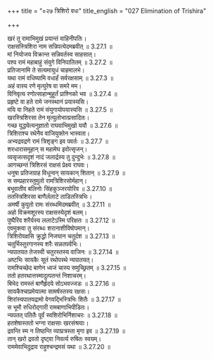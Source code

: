 +++
title = "०२७ त्रिशिरो वधः"
title_english = "027 Elimination of Trishira"

+++

खरं तु रामाभिमुखं प्रयान्तं वाहिनीपतिः।  
राक्षसस्त्रिशिरा नाम सन्निपत्येदमब्रवीत् ॥ 3.27.1 ॥   
मां नियोजय विक्रान्त सन्निवर्तस्व साहसात्।  
पश्य रामं महाबाहुं संयुगे विनिपातितम् ॥ 3.27.2 ॥   
प्रतिजानामि ते सत्यमायुधं चाहमालभे।  
यथा रामं वधिष्यामि वधार्हं सर्वरक्षसाम् ॥ 3.27.3 ॥   
अहं वास्य रणे मृत्युरेष वा समरे मम।  
विनिवृत्य रणोत्साहान्मुहूर्तं प्राश्निको भव ॥ 3.27.4 ॥   
प्रहृष्टे वा हते रामे जनस्थानं प्रयास्यसि।  
मयि वा निहते रामं संयुगायोपयास्यसि ॥ 3.27.5 ॥   
खरस्त्रिशिरसा तेन मृत्युलोभात्प्रसादितः।  
गच्छ युद्ध्येत्यनुज्ञातो राघवाभिमुखो ययौ ॥ 3.27.6 ॥   
त्रिशिराश्च रथेनैव वाजियुक्तेन भास्वता।  
अभ्यद्रवद्रणे रामं त्रिशृङ्ग इव पवर्तः ॥ 3.27.7 ॥   
शरधारासमूहान् स महामेघ इवोत्सृजन्।  
व्यसृजत्सदृशं नादं जलार्द्रस्य तु दुन्दुभेः ॥ 3.27.8 ॥   
आगच्छन्तं त्रिशिरसं राक्षसं प्रेक्ष्य राघवः।  
धनुषा प्रतिजग्राह विधून्वन् सायकान् शितान् ॥ 3.27.9 ॥   
स सम्प्रहारस्तुमुलो रामत्रिशिरसोर्महान्।  
बभूवातीव बलिनोः सिंहकुञ्जरयोरिव ॥ 3.27.10 ॥   
ततस्त्रिशिरसा बाणैर्ललाटे ताडितस्त्रिभिः।  
अमर्षी कुपुतो रामः संरब्धमिदमब्रवीत् ॥ 3.27.11 ॥   
अहो विक्रमशूरस्य राक्षसस्येदृशं बलम्।  
पुष्पैरिव शरैर्यस्य ललाटेऽस्मि परिक्षतः ॥ 3.27.12 ॥   
एवमुक्त्वा तु संरब्धः शरानाशीविषोपमान्।  
त्रिशिरोवक्षसि क्रुद्धो निजघान चतुर्दश ॥ 3.27.13 ॥   
चतुर्भिस्तुरगानस्य शरैः सन्नतपर्वभिः।  
न्यपातयत तेजस्वी चतुरस्तस्य वाजिनः ॥ 3.27.14 ॥   
अष्टभिः सायकैः सूतं रथोपस्थे न्यपातयत्।  
रामश्चिच्छेद बाणेन ध्वजं चास्य समुच्छ्रितम् ॥ 3.27.15 ॥   
ततो हतरथात्तस्मादुत्पतन्तं निशाचरम्।  
बिभेद रामस्तं बाणैर्हृदये सोऽभवज्जडः ॥ 3.27.16 ॥   
सायकैश्चाप्रमेयात्मा सामर्षस्तस्य रक्षसः।  
शिरांस्यपातयद्रामो वेगवद्भिस्त्रिभिः शितैः ॥ 3.27.17 ॥   
स भूमौ रुधिरोद्गारी रामबाणाभिपीडितः।  
न्यपतत् पतितैः पूर्वं स्वशिरोभिर्निशाचरः ॥ 3.27.18 ॥   
हतशेषास्ततो भग्ना राक्षसाः खरसंश्रयाः।  
द्रवन्ति स्म न तिष्ठन्ति व्याघ्रत्रस्ता मृगा इव ॥ 3.27.19 ॥   
तान् खरो द्रवतो दृष्ट्वा निवर्त्य रुषितः स्वयम्।  
राममेवाभिदुद्राव राहुश्चन्द्रमसं यथा ॥ 3.27.20 ॥   
